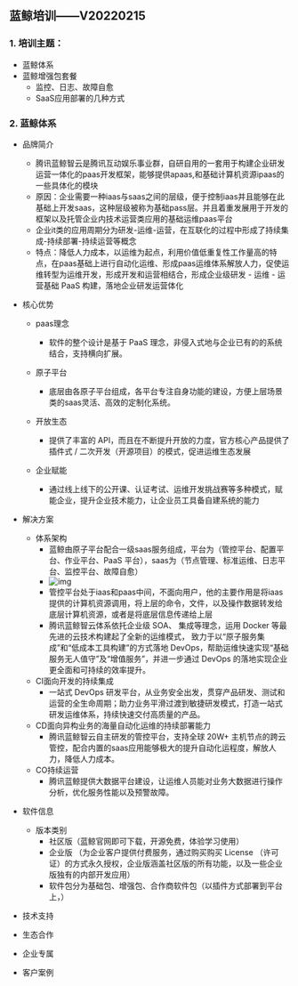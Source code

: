 ## 蓝鲸培训——V20220215

### 1. 培训主题：

- 蓝鲸体系
- 蓝鲸增强包套餐
   - 监控、日志、故障自愈
   - SaaS应用部署的几种方式

### 2. 蓝鲸体系

+ 品牌简介
   +  腾讯蓝鲸智云是腾讯互动娱乐事业群，自研自用的一套用于构建企业研发运营一体化的paas开发框架，能够提供apaas,和基础计算机资源ipaas的一些具体化的模块
   + 原因：企业需要一种iaas与saas之间的层级，便于控制iaas并且能够在此基础上开发saas，这种层级被称为基础pass层。并且着重发展用于开发的框架以及托管企业内技术运营类应用的基础运维paas平台
   + 企业it类的应用周期分为研发-运维-运营，在互联化的过程中形成了持续集成-持续部署-持续运营等概念
   + 特点：降低人力成本，以运维为起点，利用价值低重复性工作量高的特点，在paas基础上进行自动化运维、形成paas运维体系解放人力，促使运维转型为运维开发，形成开发和运营相结合，形成企业级研发 - 运维 - 运营基础 PaaS 构建，落地企业研发运营体化
+ 核心优势

   + paas理念
      + 软件的整个设计是基于 PaaS 理念，非侵入式地与企业已有的的系统结合，支持横向扩展。

   + 原子平台
      + 底层由各原子平台组成，各平台专注自身功能的建设，方便上层场景类的saas灵活、高效的定制化系统。
   + 开放生态
      + 提供了丰富的 API，而且在不断提升开放的力度，官方核心产品提供了插件式 / 二次开发（开源项目）的模式，促进运维生态发展
   + 企业赋能
      + 通过线上线下的公开课、认证考试、运维开发挑战赛等多种模式，赋能企业，提升企业技术能力，让企业员工具备自建系统的能力
+ 解决方案
   + 体系架构
      + 蓝鲸由原子平台配合一级saas服务组成，平台为（管控平台、配置平台、作业平台、PaaS 平台），saas为（节点管理、标准运维、日志平台、监控平台、故障自愈）
      + ![img](http://xwyhhhh1.test.upcdn.net/framework_ce_zh.png)
      + 管控平台处于iaas和paas中间，不面向用户，他的主要作用是将iaas提供的计算机资源调用，将上层的命令，文件，以及操作数据转发给底层计算机资源，或者是将底层信息传递给上层
      + 腾讯蓝鲸智云体系依托企业级 SOA、 集成等理念，运用 Docker 等最先进的云技术构建起了全新的运维模式， 致力于以“原子服务集成”和“低成本工具构建”的方式落地 DevOps，帮助运维快速实现“基础服务无人值守”及“增值服务”，并进一步通过 DevOps 的落地实现企业更全面和可持续的效率提升。
   + CI面向开发的持续集成
      + 一站式 DevOps 研发平台，从业务安全出发，贯穿产品研发、测试和运营的全生命周期；助力业务平滑过渡到敏捷研发模式，打造一站式研发运维体系，持续快速交付高质量的产品。
   + CD面向异构业务的海量自动化运维的持续部署能力
      + 腾讯蓝鲸智云自主研发的管控平台，支持全球 20W+ 主机节点的跨云管控，配合内置的saas应用能够极大的提升自动化运程度，解放人力，降低人力成本。
   + CO持续运营
      + 腾讯蓝鲸提供大数据平台建设，让运维人员能对业务大数据进行操作分析，优化服务性能以及预警故障。
+ 软件信息
   + 版本类别
      + 社区版（蓝鲸官网即可下载，开源免费，体验学习使用）
      + 企业版 （为企业客户提供付费服务，通过购买购买 License （许可证）的方式永久授权，企业版涵盖社区版的所有功能，以及一些企业版独有的内部开发应用）
      + 软件包分为基础包、增强包、合作商软件包（以插件方式部署到平台上，）
+ 技术支持
+ 生态合作
+ 企业专属
+ 客户案例

